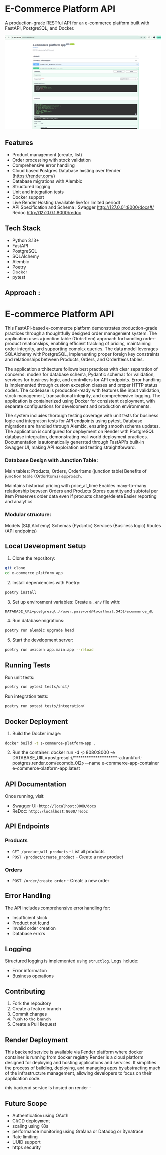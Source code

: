# E-Commerce Platform API

A production-grade RESTful API for an e-commerce platform built with FastAPI, PostgreSQL, and Docker.

![api.png](api.png)

## Features

- Product management (create, list)
- Order processing with stock validation
- Comprehensive error handling
- Cloud based Postgres Database hosting over Render (https://render.com/)
- Database migrations with Alembic
- Structured logging
- Unit and integration tests
- Docker support
- Live Render Hosting (available live for limited period)
- API Specification and Schema :
Swagger http://127.0.0.1:8000/docs#/
Redoc http://127.0.0.1:8000/redoc

## Tech Stack

- Python 3.13+
- FastAPI
- PostgreSQL
- SQLAlchemy
- Alembic
- Poetry
- Docker
- pytest

## Approach :
# E-commerce Platform API

This FastAPI-based e-commerce platform demonstrates production-grade practices through a thoughtfully designed order 
management system. The application uses a junction table (OrderItem) approach for handling order-product relationships, 
enabling efficient tracking of pricing, maintaining order integrity, and supporting complex queries. 
The data model leverages SQLAlchemy with PostgreSQL, implementing proper foreign key constraints and relationships 
between Products, Orders, and OrderItems tables.

The application architecture follows best practices with clear separation of concerns: models for database schema, 
Pydantic schemas for validation, services for business logic, and controllers for API endpoints. 
Error handling is implemented through custom exception classes and proper HTTP status codes. 
The codebase is production-ready with features like input validation, stock management, transactional integrity, and 
comprehensive logging. The application is containerized using Docker for consistent deployment, with separate 
configurations for development and production environments.

The system includes thorough testing coverage with unit tests for business logic and integration tests for API endpoints
using pytest. Database migrations are handled through Alembic, ensuring smooth schema updates. The application is 
configured for deployment on Render with PostgreSQL database integration, demonstrating real-world deployment practices. 
Documentation is automatically generated through FastAPI's built-in Swagger UI, making API exploration 
and testing straightforward.


### Database Design with Junction Table:
Main tables: Products, Orders, OrderItems (junction table)
Benefits of junction table (OrderItems) approach:

Maintains historical pricing with price_at_time
Enables many-to-many relationship between Orders and Products
Stores quantity and subtotal per item
Preserves order data even if products change/delete
Easier reporting and analytics

### Modular structure:
Models (SQLAlchemy)
Schemas (Pydantic)
Services (Business logic)
Routes (API endpoints)

## Local Development Setup

1. Clone the repository:
```bash
git clone 
cd e-commerce_platform_app
```

2. Install dependencies with Poetry:
```bash
poetry install
```

3. Set up environment variables:
Create a `.env` file with:
```
DATABASE_URL=postgresql://user:password@localhost:5432/ecommerce_db
```

4. Run database migrations:
```bash
poetry run alembic upgrade head
```

5. Start the development server:
```bash
poetry run uvicorn app.main:app --reload
```

## Running Tests

Run unit tests:
```bash
poetry run pytest tests/unit/
```

Run integration tests:
```bash
poetry run pytest tests/integration/
```

## Docker Deployment

1. Build the Docker image:
```bash
docker build -t e-commerce-platform-app .
```

2. Run the container:
 docker run -d -p 8080:8000 -e DATABASE_URL=postgresql://********************-a.frankfurt-postgres.render.com/ecomdb_0l2p 
 --name e-commerce-app-container e-commerce-platform-app:latest


## API Documentation

Once running, visit:
- Swagger UI: `http://localhost:8000/docs`
- ReDoc: `http://localhost:8000/redoc`

## API Endpoints

### Products
- `GET /product/all_products` - List all products
- `POST /product/create_product` - Create a new product

### Orders
- `POST /order/create_order` - Create a new order

## Error Handling

The API includes comprehensive error handling for:
- Insufficient stock
- Product not found
- Invalid order creation
- Database errors

## Logging

Structured logging is implemented using `structlog`. Logs include:
- Error information
- Business operations

## Contributing

1. Fork the repository
2. Create a feature branch
3. Commit changes
4. Push to the branch
5. Create a Pull Request

## Render Deployment
This backend service is available via Render platform where docker container is running from docker registry
Render is a cloud platform designed for deploying and hosting applications and services. It simplifies the 
process of building, deploying, and managing apps by abstracting much of the infrastructure management, 
allowing developers to focus on their application code.

this backend service is hosted on render -  

## Future Scope
- Authentication using OAuth
- CI/CD deployment
- scaling using K8s
- performance monitoring using Grafana or Datadog or Dynatrace
- Rate limiting
- UUID support
- https security

